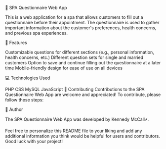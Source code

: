 🧖 SPA Questionnaire Web App


This is a web application for a spa that allows customers to fill out a questionnaire before their appointment. The questionnaire is used to gather important information about the customer's preferences, health concerns, and previous spa experiences.

🎉 Features

Customizable questions for different sections (e.g., personal information, health concerns, etc.)
Different question sets for single and married customers
Option to save and continue filling out the questionnaire at a later time
Mobile-friendly design for ease of use on all devices

💻 Technologies Used


PHP
CSS
MySQL
JavaScript
🤝 Contributing
Contributions to the SPA Questionnaire Web App are welcome and appreciated! To contribute, please follow these steps:


👤 Author


The SPA Questionnaire Web App was developed by Kennedy McCall⚡.



Feel free to personalize this README file to your liking and add any additional information you think would be helpful for users and contributors. Good luck with your project!



